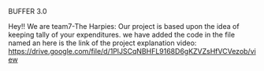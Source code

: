 BUFFER 3.0

Hey!!
We are team7-The Harpies:
Our project is based upon the idea of keeping tally of your expenditures.
we have added the code in the file named <team7-EDoc>
  an here is the link of the project explanation video:
  https://drive.google.com/file/d/1PlJSCqNBHFL9168D6gKZVZsHfVCVezob/view
